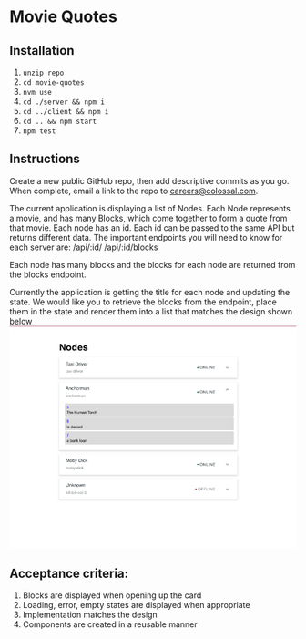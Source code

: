 # Movie Quotes

## Installation

1. `unzip repo`
2. `cd movie-quotes`
3. `nvm use`
4. `cd ./server && npm i`
5. `cd ../client && npm i`
6. `cd .. && npm start`
7. `npm test`

## Instructions

Create a new public GitHub repo, then add descriptive commits as you go. When complete, email a link to the repo to careers@colossal.com.

The current application is displaying a list of Nodes. Each Node represents a movie, and has many Blocks, which come together to form a quote from that movie. Each node has an id. Each id can be passed to the same API but returns different data. The important endpoints you will need to know for each server are:
/api/:id/
/api/:id/blocks

Each node has many blocks and the blocks for each node are returned from the blocks endpoint.

Currently the application is getting the title for each node and updating the state. We would like you to retrieve the blocks from the endpoint, place them in the state and render them into a list that matches the design shown below ![included png](./ResultScreenshot.png)

## Acceptance criteria:
1. Blocks are displayed when opening up the card
2. Loading, error, empty states are displayed when appropriate
3. Implementation matches the design
4. Components are created in a reusable manner
